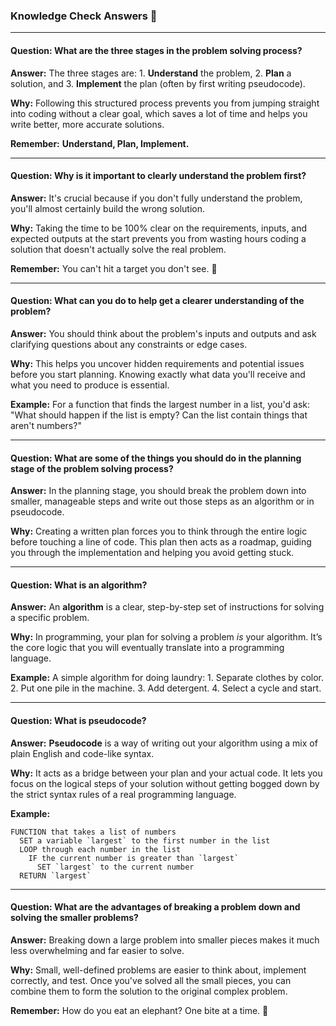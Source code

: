 ### Knowledge Check Answers 🎯

-----

#### Question: What are the three stages in the problem solving process?

**Answer:** The three stages are: 1. **Understand** the problem, 2. **Plan** a solution, and 3. **Implement** the plan (often by first writing pseudocode).

**Why:** Following this structured process prevents you from jumping straight into coding without a clear goal, which saves a lot of time and helps you write better, more accurate solutions.

**Remember:** **Understand, Plan, Implement.**

-----

#### Question: Why is it important to clearly understand the problem first?

**Answer:** It's crucial because if you don't fully understand the problem, you'll almost certainly build the wrong solution.

**Why:** Taking the time to be 100% clear on the requirements, inputs, and expected outputs at the start prevents you from wasting hours coding a solution that doesn't actually solve the real problem.

**Remember:** You can't hit a target you don't see. 🎯

-----

#### Question: What can you do to help get a clearer understanding of the problem?

**Answer:** You should think about the problem's inputs and outputs and ask clarifying questions about any constraints or edge cases.

**Why:** This helps you uncover hidden requirements and potential issues before you start planning. Knowing exactly what data you'll receive and what you need to produce is essential.

**Example:** For a function that finds the largest number in a list, you'd ask: "What should happen if the list is empty? Can the list contain things that aren't numbers?"

-----

#### Question: What are some of the things you should do in the planning stage of the problem solving process?

**Answer:** In the planning stage, you should break the problem down into smaller, manageable steps and write out those steps as an algorithm or in pseudocode.

**Why:** Creating a written plan forces you to think through the entire logic before touching a line of code. This plan then acts as a roadmap, guiding you through the implementation and helping you avoid getting stuck.

-----

#### Question: What is an algorithm?

**Answer:** An **algorithm** is a clear, step-by-step set of instructions for solving a specific problem.

**Why:** In programming, your plan for solving a problem *is* your algorithm. It’s the core logic that you will eventually translate into a programming language.

**Example:** A simple algorithm for doing laundry: 1. Separate clothes by color. 2. Put one pile in the machine. 3. Add detergent. 4. Select a cycle and start.

-----

#### Question: What is pseudocode?

**Answer:** **Pseudocode** is a way of writing out your algorithm using a mix of plain English and code-like syntax.

**Why:** It acts as a bridge between your plan and your actual code. It lets you focus on the logical steps of your solution without getting bogged down by the strict syntax rules of a real programming language.

**Example:**

```
FUNCTION that takes a list of numbers
  SET a variable `largest` to the first number in the list
  LOOP through each number in the list
    IF the current number is greater than `largest`
      SET `largest` to the current number
  RETURN `largest`
```

-----

#### Question: What are the advantages of breaking a problem down and solving the smaller problems?

**Answer:** Breaking down a large problem into smaller pieces makes it much less overwhelming and far easier to solve.

**Why:** Small, well-defined problems are easier to think about, implement correctly, and test. Once you've solved all the small pieces, you can combine them to form the solution to the original complex problem.

**Remember:** How do you eat an elephant? One bite at a time. 🐘